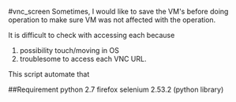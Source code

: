 #vnc_screen
Sometimes, I would like to save the VM's before doing operation
to make sure VM was not affected with the operation.

It is difficult to check with accessing each 
because
1. possibility touch/moving in OS
2. troublesome to access each VNC URL.

This script automate that

##Requirement
python 2.7
firefox
selenium 2.53.2 (python library)
